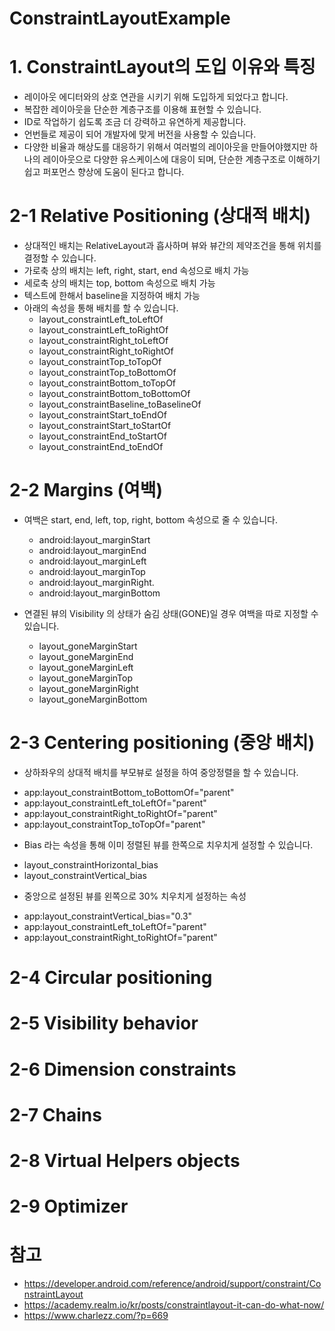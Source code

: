 # ConstraintLayoutExample

# 1. ConstraintLayout의 도입 이유와 특징
 - 레이아웃 에디터와의 상호 연관을 시키기 위해 도입하게 되었다고 합니다.
 - 복잡한 레이아웃을 단순한 계층구조를 이용해 표현할 수 있습니다.
 - ID로 작업하기 쉽도록 조금 더 강력하고 유연하게 제공합니다.
 - 언번들로 제공이 되어 개발자에 맞게 버전을 사용할 수 있습니다.
 - 다양한 비율과 해상도를 대응하기 위해서 여러벌의 레이아웃을 만들어야했지만 하나의 레이아웃으로 다양한
유스케이스에 대응이 되며, 단순한 계층구조로 이해하기 쉽고 퍼포먼스 향상에 도움이 된다고 합니다.

# 2-1 Relative Positioning (상대적 배치)
- 상대적인 배치는 RelativeLayout과 흡사하며 뷰와 뷰간의 제약조건을 통해 위치를 결정할 수 있습니다.
- 가로축 상의 배치는 left, right, start, end 속성으로 배치 가능
- 세로축 상의 배치는 top, bottom 속성으로 배치 가능
- 텍스트에 한해서 baseline을 지정하여 배치 가능
- 아래의 속성을 통해 배치를 할 수 있습니다.
  * layout_constraintLeft_toLeftOf
  * layout_constraintLeft_toRightOf
  * layout_constraintRight_toLeftOf
  * layout_constraintRight_toRightOf
  * layout_constraintTop_toTopOf
  * layout_constraintTop_toBottomOf
  * layout_constraintBottom_toTopOf
  * layout_constraintBottom_toBottomOf
  * layout_constraintBaseline_toBaselineOf
  * layout_constraintStart_toEndOf
  * layout_constraintStart_toStartOf
  * layout_constraintEnd_toStartOf
  * layout_constraintEnd_toEndOf

# 2-2 Margins (여백)
- 여백은 start, end, left, top, right, bottom 속성으로 줄 수 있습니다.
  * android:layout_marginStart
  * android:layout_marginEnd
  * android:layout_marginLeft
  * android:layout_marginTop
  * android:layout_marginRight.
  * android:layout_marginBottom

- 연결된 뷰의 Visibility 의 상태가 숨김 상태(GONE)일 경우 여백을 따로 지정할 수 있습니다.
  * layout_goneMarginStart
  * layout_goneMarginEnd
  * layout_goneMarginLeft
  * layout_goneMarginTop
  * layout_goneMarginRight
  * layout_goneMarginBottom

# 2-3 Centering positioning (중앙 배치)
- 상하좌우의 상대적 배치를 부모뷰로 설정을 하여 중앙정렬을 할 수 있습니다.
 * app:layout_constraintBottom_toBottomOf="parent"
 * app:layout_constraintLeft_toLeftOf="parent"
 * app:layout_constraintRight_toRightOf="parent"
 * app:layout_constraintTop_toTopOf="parent"

- Bias 라는 속성을 통해 이미 정렬된 뷰를 한쪽으로 치우치게 설정할 수 있습니다.
 * layout_constraintHorizontal_bias
 * layout_constraintVertical_bias

- 중앙으로 설정된 뷰를 왼쪽으로 30% 치우치게 설정하는 속성
 * app:layout_constraintVertical_bias="0.3"
 * app:layout_constraintLeft_toLeftOf="parent"
 * app:layout_constraintRight_toRightOf="parent"


# 2-4 Circular positioning
# 2-5 Visibility behavior
# 2-6 Dimension constraints
# 2-7 Chains
# 2-8 Virtual Helpers objects
# 2-9 Optimizer

# 참고
 - https://developer.android.com/reference/android/support/constraint/ConstraintLayout
 - https://academy.realm.io/kr/posts/constraintlayout-it-can-do-what-now/
 - https://www.charlezz.com/?p=669


